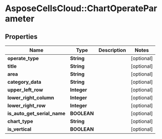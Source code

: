 # AsposeCellsCloud::ChartOperateParameter

## Properties
Name | Type | Description | Notes
------------ | ------------- | ------------- | -------------
**operate_type** | **String** |  | [optional] 
**title** | **String** |  | [optional] 
**area** | **String** |  | [optional] 
**category_data** | **String** |  | [optional] 
**upper_left_row** | **Integer** |  | [optional] 
**lower_right_column** | **Integer** |  | [optional] 
**lower_right_row** | **Integer** |  | [optional] 
**is_auto_get_serial_name** | **BOOLEAN** |  | [optional] 
**chart_type** | **String** |  | [optional] 
**is_vertical** | **BOOLEAN** |  | [optional] 


